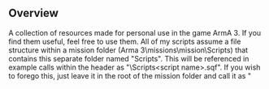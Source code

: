 ## Overview
A collection of resources made for personal use in the game ArmA 3. If you find them useful, feel free to use them. All of my scripts assume a file structure within a mission folder (Arma 3\missions\mission\Scripts) that contains this separate folder named "Scripts". This will be referenced in example calls within the header as "\Scripts\<script name>.sqf". If you wish to forego this, just leave it in the root of the mission folder and call it as "<script name>.sqf". This, however, is not recommended for organizational purposes. I also hope to integrate these into modules at some point, but that is for a later date.

## List of scripts:                                                                                                             
GaRDS - Gavin's ace Random Damage System                                                                                   
TPBVS - Teleport Behind Vehicle System                                                                                     
                                                                                                                           
                                                                                                                           

## List of resources:                                                                                                         
description.ext Template                                                                                                   
Example File Structure                                                                                                     

